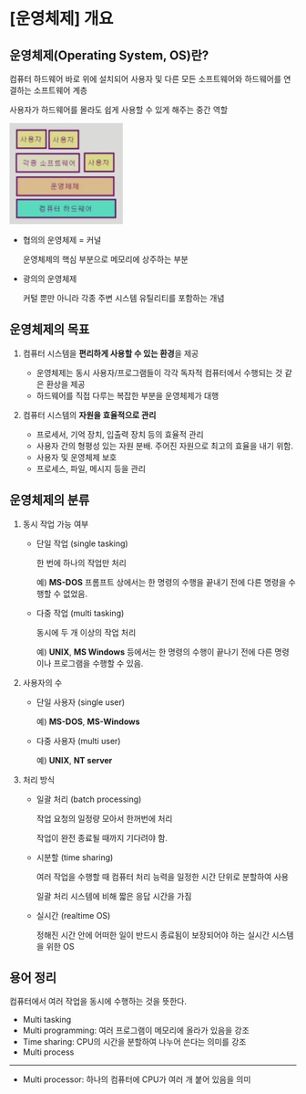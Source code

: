 # [운영체제] 개요

## 운영체제(Operating System, OS)란?

컴퓨터 하드웨어 바로 위에 설치되어 사용자 및 다른 모든 소프트웨어와 하드웨어를 연결하는 소프트웨어 계층

사용자가 하드웨어를 몰라도 쉽게 사용할 수 있게 해주는 중간 역할

![](../../assets/img/posts/운영체제/01-01.jpg)

- 협의의 운영체제 = 커널
    
    운영체제의 핵심 부분으로 메모리에 상주하는 부분

- 광의의 운영체제

    커털 뿐만 아니라 각종 주변 시스템 유틸리티를 포함하는 개념


## 운영체제의 목표

1. 컴퓨터 시스템을 **편리하게 사용할 수 있는 환경**을 제공

    - 운영체제는 동시 사용자/프로그램들이 각각 독자적 컴퓨터에서 수행되는 것 같은 환상을 제공
    - 하드웨어를 직접 다루는 복잡한 부분을 운영체제가 대행

2. 컴퓨터 시스템의 **자원을 효율적으로 관리**

    - 프로세서, 기억 장치, 입출력 장치 등의 효율적 관리
    - 사용자 간의 형평성 있는 자원 분배. 주어진 자원으로 최고의 효율을 내기 위함.
    - 사용자 및 운영체제 보호
    - 프로세스, 파일, 메시지 등을 관리


## 운영체제의 분류

1. 동시 작업 가능 여부

    - 단일 작업 (single tasking)

        한 번에 하나의 작업만 처리

        예) **MS-DOS** 프롬프트 상에서는 한 명령의 수행을 끝내기 전에 다른 명령을 수행할 수 없었음.

    - 다중 작업 (multi tasking)

        동시에 두 개 이상의 작업 처리

        예) **UNIX**, **MS Windows** 등에서는 한 명령의 수행이 끝나기 전에 다른 명령이나 프로그램을 수행할 수 있음.

2. 사용자의 수

    - 단일 사용자 (single user)

        예) **MS-DOS**, **MS-Windows**

    - 다중 사용자 (multi user)

        예) **UNIX**, **NT server**

3. 처리 방식

    - 일괄 처리 (batch processing)

        작업 요청의 일정량 모아서 한꺼번에 처리

        작업이 완전 종료될 때까지 기다려야 함.

    - 시분할 (time sharing)

        여러 작업을 수행할 때 컴퓨터 처리 능력을 일정한 시간 단위로 분할하여 사용

        일괄 처리 시스템에 비해 짧은 응답 시간을 가짐

    - 실시간 (realtime OS)

        정해진 시간 안에 어떠한 일이 반드시 종료됨이 보장되어야 하는 실시간 시스템을 위한 OS



## 용어 정리

컴퓨터에서 여러 작업을 동시에 수행하는 것을 뜻한다.

- Multi tasking
- Multi programming: 여러 프로그램이 메모리에 올라가 있음을 강조
- Time sharing: CPU의 시간을 분할하여 나누어 쓴다는 의미를 강조
- Multi process
---
- Multi processor: 하나의 컴퓨터에 CPU가 여러 개 붙어 있음을 의미